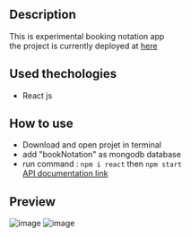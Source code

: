 ## Description
This is experimental booking notation app <br/>
the project is currently deployed at [here](http://51.195.101.209:8004/Accueil)
## Used thechologies
- React js
## How to use
- Download and open projet in terminal
- add "bookNotation" as mongodb database  
- run command : `npm i react` then `npm start` <br/> 
  [API documentation link](http://localhost:4000/api-docs/)
## Preview
 ![image](https://github.com/user-attachments/assets/bbc88774-b591-40b3-bce6-1a13cb9881d1)
![image](https://github.com/user-attachments/assets/d820b1ff-a877-44ab-a7bd-0f72cc1bb776)


